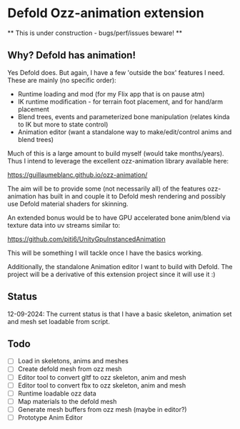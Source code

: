 # Defold Ozz-animation extension

** This is under construction - bugs/perf/issues beware! **

## Why? Defold has animation! 

Yes Defold does. But again, I have a few 'outside the box' features I need. These are mainly (no specific order):

- Runtime loading and mod (for my Flix app that is on pause atm)
- IK runtime modification - for terrain foot placement, and for hand/arm placement
- Blend trees, events and parameterized bone manipulation (relates kinda to IK but more to state control)
- Animation editor (want a standalone way to make/edit/control anims and blend trees)

Much of this is a large amount to build myself (would take months/years). Thus I intend to leverage the excellent ozz-animation library available here:

https://guillaumeblanc.github.io/ozz-animation/

The aim will be to provide some (not necessarily all) of the features ozz-animation has built in and couple it to Defold mesh rendering and possibly use Defold material shaders for skinning. 

An extended bonus would be to have GPU accelerated bone anim/blend via texture data into uv streams similar to:

https://github.com/piti6/UnityGpuInstancedAnimation

This will be something I will tackle once I have the basics working. 

Additionally, the standalone Animation editor I want to build with Defold. The project will be a derivative of this extension project since it will use it :)

## Status

12-09-2024: The current status is that I have a basic skeleton, animation set and mesh set loadable from script.



## Todo

- [ ] Load in skeletons, anims and meshes
- [ ] Create defold mesh from ozz mesh
- [ ] Editor tool to convert gltf to ozz skeleton, anim and mesh
- [ ] Editor tool to convert fbx to ozz skeleton, anim and mesh
- [ ] Runtime loadable ozz data
- [ ] Map materials to the defold mesh
- [ ] Generate mesh buffers from ozz mesh (maybe in editor?)
- [ ] Prototype Anim Editor